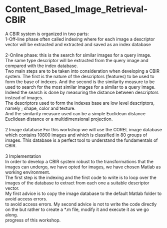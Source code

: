 # Content_Based_Image_Retrieval-CBIR

A CBIR system is organized in two parts:<br>
1-Off-line phase often called indexing where for each image a descriptor vector will be extracted and
extracted and saved as an index database<br><br>
2-Online phase: this is the search for similar images for a query image.<br> The same type
descriptor will be extracted from the query image and compared with the index database.<br>
Two main steps are to be taken into consideration when developing a
CBIR system. The first is the nature of the descriptors (features) to be used to form the
base of indexes. And the second is the similarity measure to be used to search for the most similar images for a
similar to a query image.<br> Indeed the search is done by measuring the distance between
descriptors instead of images.<br>
The descriptors used to form the indexes base are low level descriptors, namely ;
shape, color and texture.<br> And the similarity measure used can be a simple Euclidean distance
Euclidean distance or a multidimensional projection. <br><br>
2 Image database
For this workshop we will use the COREL image database which contains 10800 images and which is
classified in 80 groups of images. This database is a perfect tool to understand the fundamentals of
CBIR.<br><br>
3 Implementation<br>
In order to develop a CBIR system robust to the transformations that the images can undergo, we have opted for
images, we have chosen Matlab as working environment.<br>
The first step is the indexing and the first code to write is to loop over the images of the
database to extract from each one a suitable descriptor vector.<br>
My first advice is to copy the image database to the default Matlab folder to avoid access errors.<br>
to avoid access errors. My second advice is not to write the code directly on the
but rather to create a *.m file, modify it and execute it as we go along.<br>
progress of this workshop.

